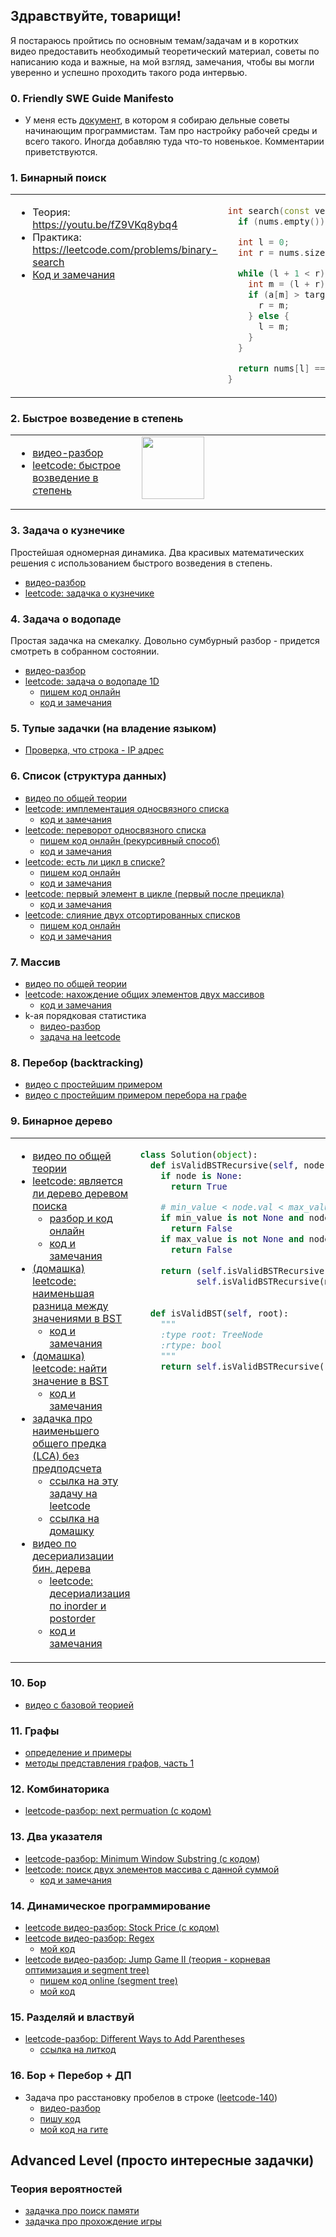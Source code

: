 ## Здравствуйте, товарищи!

Я постараюсь пройтись по основным темам/задачам и в коротких видео предоставить необходимый теоретический материал, советы по написанию кода и важные, на мой взгляд, замечания, чтобы вы могли уверенно и успешно проходить такого рода интервью.

### 0. Friendly SWE Guide Manifesto
* У меня есть [документ](https://quip.com/A6azAP9ze7DM), в котором я собираю дельные советы начинающим программистам. Там про настройку рабочей среды и всего такого. Иногда добавляю туда что-то новенькое. Комментарии приветствуются.

### 1. Бинарный поиск
<table>
<tr VALIGN=top>
<td style="width: 40%">

* Теория: https://youtu.be/fZ9VKq8ybq4
* Практика: https://leetcode.com/problems/binary-search
* [Код и замечания](https://github.com/sashuIya/sashuIya.github.io/blob/master/solutions/binsearch.md)

</td>
<td>

```cpp
int search(const vector<int>& nums, int target) {
  if (nums.empty()) return -1;

  int l = 0;
  int r = nums.size(); // element after the last!!

  while (l + 1 < r) {
    int m = (l + r) / 2;
    if (a[m] > target) {
      r = m;
    } else {
      l = m;
    }
  }

  return nums[l] == target ? l : -1;
}
```

</td>
</tr>
</table>

### 2. Быстрое возведение в степень
<table>
<tr VALIGN=top>
<td style="width: 40%">

* [видео-разбор](https://youtu.be/swktXq5COtI)
* [leetcode: быстрое возведение в степень](https://leetcode.com/problems/powx-n)

</td>

<td>

<img src="https://github.com/sashuIya/sashuIya.github.io/assets/pown.png" width="100">

</td>
</tr>
</table>

### 3. Задача о кузнечике
Простейшая одномерная динамика. Два красивых математических решения с использованием быстрого возведения в степень.
* [видео-разбор](https://youtu.be/qoo_P3nbfic)
* [leetcode: задачка о кузнечике](https://leetcode.com/problems/climbing-stairs)

### 4. Задача о водопаде
Простая задачка на смекалку. Довольно сумбурный разбор - придется смотреть в собранном состоянии.
* [видео-разбор](https://youtu.be/4ntW5KknHPQ)
* [leetcode: задача о водопаде 1D](https://leetcode.com/problems/trapping-rain-water)
  * [пишем код онлайн](https://youtu.be/lXPKZSUJb94)
  * [код и замечания](https://github.com/sashuIya/sashuIya.github.io/blob/master/solutions/trapping_rain_water.md)

### 5. Тупые задачки (на владение языком)
* [Проверка, что строка - IP адрес](https://youtu.be/Mch6evN0Zmk)

### 6. Список (структура данных)
* [видео по общей теории](https://youtu.be/MGkDPkQMSR4)
* [leetcode: имплементация односвязного списка](https://leetcode.com/problems/design-linked-list)
  * [код и замечания](https://github.com/sashuIya/sashuIya.github.io/blob/master/solutions/design_linked_list.md)
* [leetcode: переворот односвязного списка](https://leetcode.com/problems/reverse-linked-list)
  * [пишем код онлайн (рекурсивный способ)](https://youtu.be/fS7MkpRwbZs)
  * [код и замечания](https://github.com/sashuIya/sashuIya.github.io/blob/master/solutions/reverse_linked_list.md)
* [leetcode: есть ли цикл в списке?](https://leetcode.com/problems/linked-list-cycle)
  * [пишем код онлайн](https://youtu.be/Hcapz3ixZmQ)
  * [код и замечания](https://github.com/sashuIya/sashuIya.github.io/blob/master/solutions/linked_list_cycle.md)
* [leetcode: первый элемент в цикле (первый после прецикла)](https://leetcode.com/problems/linked-list-cycle-ii/)
  * [код и замечания](https://github.com/sashuIya/sashuIya.github.io/blob/master/solutions/linked_list_cycle_ii.md)
* [leetcode: слияние двух отсортированных списков](https://leetcode.com/problems/merge-two-sorted-lists)
  * [пишем код онлайн](https://youtu.be/UiMNCXxqNpM)
  * [код и замечания](https://github.com/sashuIya/sashuIya.github.io/blob/master/solutions/merge_two_sorted_lists.md)

### 7. Массив
* [видео по общей теории](https://youtu.be/KAuwhdYrN-8)
* [leetcode: нахождение общих элементов двух массивов](https://youtu.be/PIJJswU3B2U)
  * [код и замечания](https://github.com/sashuIya/leetcode_solutions/blob/master/350.intersection-of-two-arrays-ii.py)
* k-ая порядковая статистика
  * [видео-разбор](https://www.youtube.com/watch?v=gK9r5bGG604)
  * [задача на leetcode](https://leetcode.com/problems/kth-largest-element-in-an-array/)

### 8. Перебор (backtracking)
* [видео с простейшим примером](https://youtu.be/UtUpDFwyiiQ)
* [видео с простейшим примером перебора на графе](https://youtu.be/KIDSVOjVDrg)

### 9. Бинарное дерево
<table>
<tr VALIGN=top>
<td style="width: 40%">

* [видео по общей теории](https://youtu.be/2N4j4Jiy5Ac)
* [leetcode: является ли дерево деревом поиска](https://leetcode.com/problems/validate-binary-search-tree/)
  * [разбор и код онлайн](https://youtu.be/bZ6Dpoe9Ycc)
  * [код и замечания](https://github.com/sashuIya/sashuIya.github.io/blob/master/solutions/is_bst.md)
* [(домашка) leetcode: наименьшая разница между значениями в BST](https://leetcode.com/problems/minimum-distance-between-bst-nodes/)
  * [код и замечания](https://github.com/sashuIya/sashuIya.github.io/blob/master/solutions/min_diff_in_bst.md)
* [(домашка) leetcode: найти значение в BST](https://leetcode.com/problems/search-in-a-binary-search-tree/)
  * [код и замечания](https://github.com/sashuIya/sashuIya.github.io/blob/master/solutions/find_value_in_bst.md)
* [задачка про наименьшего общего предка (LCA) без предподсчета](https://www.youtube.com/watch?v=hiR6NlDn0zo)
  * [ссылка на эту задачу на leetcode](https://leetcode.com/problems/lowest-common-ancestor-of-a-binary-tree/)
  * [ссылка на домашку](https://leetcode.com/problems/lowest-common-ancestor-of-a-binary-search-tree/)
* [видео по десериализации бин. дерева](https://www.youtube.com/watch?v=G8BuzXMfdKQ)
  * [leetcode: десериализация по inorder и postorder](https://leetcode.com/problems/construct-binary-tree-from-inorder-and-postorder-traversal)
  * [код и замечания](https://github.com/sashuIya/sashuIya.github.io/blob/master/solutions/in_and_post_orders_deserialization.md)

</td>
<td>

```python
class Solution(object):
  def isValidBSTRecursive(self, node, min_value, max_value):
    if node is None:
      return True
    
    # min_value < node.val < max_value
    if min_value is not None and node.val <= min_value:
      return False
    if max_value is not None and node.val >= max_value:
      return False
    
    return (self.isValidBSTRecursive(node.left, min_value, node.val) and
           self.isValidBSTRecursive(node.right, node.val, max_value))
    
  
  def isValidBST(self, root):
    """
    :type root: TreeNode
    :rtype: bool
    """
    return self.isValidBSTRecursive(root, None, None)
```

</td>
</tr>
</table>

### 10. Бор
* [видео с базовой теорией](https://youtu.be/-eDAuPu7bkM)

### 11. Графы
* [определение и примеры](https://youtu.be/HJcryz9xb9w)
* [методы представления графов, часть 1](https://youtu.be/MGhvKGTXWpc)

### 12. Комбинаторика
* [leetcode-разбор: next permuation (с кодом)](https://youtu.be/pgaf6W7XFuU)

### 13. Два указателя
* [leetcode-разбор: Minimum Window Substring (с кодом)](https://youtu.be/-HxxzBTtLqk)
* [leetcode: поиск двух элементов массива с данной суммой](https://youtu.be/7Cwl5PSS-Nc)
  * [код и замечания](https://github.com/sashuIya/sashuIya.github.io/blob/master/solutions/two_sum_array.md)

### 14. Динамическое программирование
* [leetcode видео-разбор: Stock Price (с кодом)](https://youtu.be/fbPABPZBO8I)
* [leetcode видео-разбор: Regex](https://youtu.be/LbeflFeDONU)
  * [мой код](https://gist.github.com/sashuIya/527ed3335561fb2b9b31c659d399e6a0)
* [leetcode видео-разбор: Jump Game II (теория - корневая оптимизация и segment tree)](https://youtu.be/hWVTOr6phl8)
  * [пишем код online (segment tree)](https://youtu.be/tmv7W9Xw3lo)
  * [мой код](https://gist.github.com/sashuIya/9afbe716e0475e2a0c5cc5a3c58e248f)

### 15. Разделяй и властвуй
* [leetcode-разбор: Different Ways to Add Parentheses](https://youtu.be/-oclJ3KCPqM)
  * [ссылка на литкод](https://leetcode.com/problems/different-ways-to-add-parentheses/)

### 16. Бор + Перебор + ДП
* Задача про расстановку пробелов в строке ([leetcode-140](https://leetcode.com/problems/word-break-ii
))
  * [видео-разбор](https://youtu.be/R_hZJLmBhA4)
  * [пишу код](https://youtu.be/7uVUXerWa7E)
  * [мой код на гите](https://gist.github.com/sashuIya/e2c2aa691aa13b0672dee1406d9ed0f3)

## Advanced Level (просто интересные задачки)

### Теория вероятностей
* [задачка про поиск памяти](https://youtu.be/K5-UUpDWnoQ)
* [задачка про прохождение игры](https://youtu.be/pstBUzWotTI)
